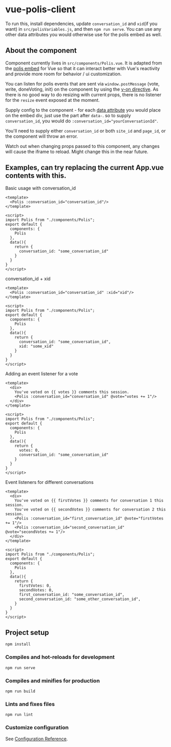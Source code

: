 # vue-polis-client
To run this, install dependencies, update `conversation_id` and `xid`(if you want) in `src/polisVariables.js`, and then `npm run serve`. You can use any other data attributes you would otherwise use for the polis embed as well.

## About the component
Component currently lives in `src/components/Polis.vue`. It is adapted from the [polis embed](https://pol.is/embed.js) for Vue so that it can interact better with Vue's reactivity and provide more room for behavior / ui customization.

You can listen for polis events that are sent via `window.postMessage` (vote, write, doneVoting, init) on the component by using the [v-on directive](https://vuejs.org/v2/guide/events.html). As there is no good way to do resizing with current props, there is no listener for the `resize` event exposed at the moment.

Supply config to the component - for each [data attribute](https://roamresearch.com/#/app/polis-methods/page/urQE1Ik_L) you would place on the embed div, just use the part after `data-`. so to supply `conversation_id`, you would do `:conversation_id="yourConversationId"`.

You'll need to supply either `conversation_id` or both `site_id` and `page_id`, or the component will throw an error.

Watch out when changing props passed to this component, any changes will cause the iframe to reload. Might change this in the near future.

## Examples, can try replacing the current App.vue contents with this.
Basic usage with conversation_id
```
<template>
  <Polis :conversation_id="conversation_id"/>
</template>

<script>
import Polis from "./components/Polis";
export default {
  components: {
    Polis
  },
  data(){
    return {
      conversation_id: "some_conversation_id"
    }
  }
}
</script>
```

conversation_id + xid
```
<template>
  <Polis :conversation_id="conversation_id" :xid="xid"/>
</template>

<script>
import Polis from "./components/Polis";
export default {
  components: {
    Polis
  },
  data(){
    return {
      conversation_id: "some_conversation_id",
      xid: "some_xid"
    }
  }
}
</script>
```


Adding an event listener for a vote
```
<template>
  <div>
    You've voted on {{ votes }} comments this session.
    <Polis :conversation_id="conversation_id" @vote="votes += 1"/>
  </div>
</template>

<script>
import Polis from "./components/Polis";
export default {
  components: {
    Polis
  },
  data(){
    return {
      votes: 0,
      conversation_id: "some_conversation_id"
    }
  }
}
</script>
```

Event listeners for different conversations
```
<template>
  <div>
    You've voted on {{ firstVotes }} comments for conversation 1 this session.
    You've voted on {{ secondVotes }} comments for conversation 2 this session.
    <Polis :conversation_id="first_conversation_id" @vote="firstVotes += 1"/>
    <Polis :conversation_id="second_conversation_id" @vote="secondVotes += 1"/>
  </div>
</template>

<script>
import Polis from "./components/Polis";
export default {
  components: {
    Polis
  },
  data(){
    return {
      firstVotes: 0,
      secondVotes: 0,
      first_conversation_id: "some_conversation_id",
      second_conversation_id: "some_other_conversation_id",
    }
  }
}
</script>
```

## Project setup
```
npm install
```

### Compiles and hot-reloads for development
```
npm run serve
```

### Compiles and minifies for production
```
npm run build
```

### Lints and fixes files
```
npm run lint
```

### Customize configuration
See [Configuration Reference](https://cli.vuejs.org/config/).
